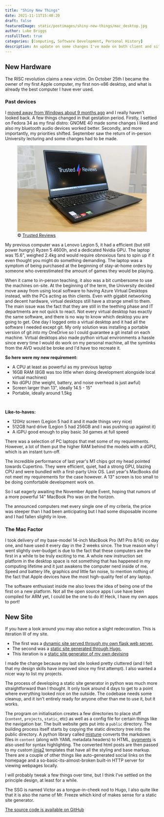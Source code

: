 ```yaml
---
title: "Shiny New Things"
date: 2021-11-11T15:48:20
draft: false
featuredImage: static/postimages/shiny-new-things/mac_desktop.jpg
author: Luke Briggs
rssFullText: true
categories: [Computing, Software Development, Personal History]
description: An update on some changes I've made on both client and site. Also a dive into a custom static site generator
---
```


## New Hardware
The RISC revolution claims a new victim.
On October 25th I became the owner of my first Apple computer, my first non-x86 desktop, and what is already the best computer I have ever used.


### Past devices
I [moved away from Windows about 9 months ago](posts/goodbye-windows-i-hardly-gnu-ya/) and I really haven't looked back.
A few things changed in that gestation period.
Firstly, I settled on Fedora 34 as my final distro: GNOME 40 made some changes I liked and also my bluetooth audio devices worked better.
Secondly, and more importantly, my priorities shifted.
September saw the return of in-person University lecturing and some changes had to be made.


<figure>
<img src="static/postimages/shiny-new-things/legion5.jpg" alt="Lenovo Legion 5"></a>
<figcaption>&copy; <a href="https://www.trustedreviews.com/">Trusted Reviews</a></figcaption>
</figure>


My previous computer was a Lenovo Legion 5, it had a efficient (but still power hungry) Ryzen 5 4600h, and a dedicated Nvidia GPU.
The laptop was 15.6", weighed 2.4kg and would require obnoxious fans to spin up if it even thought you might do something demanding.
The laptop was a symptom of being purchased at the beginning of stay-at-home orders by someone who overestimated the amount of games they would be playing.


When it came to in-person teaching, it also was a bit cumbersome to use the machines on-site.
At the beginning of the term, the University decided move away from using local software to having Azure Virtual Desktops instead, with the PCs acting as thin clients.
Even with gigabit networking and decent hardware, virtual desktops still have a strange smell to them.
The main issue was the fact that they are still in the teething phase and IT departments are not quick to react.
Not every virtual desktop has exactly the same software, and there is no way to know which desktop you are going to get.
One day I logged onto a virtual desktop and it had all the software I needed except git.
My only solution was installing a portable version of git *into* my OneDrive so I could guarantee a git install on each machine.
Virtual desktops also made python virtual environments a hassle since every time I would do work on my personal machine, all the symlinks from the AVD would be broke and I'd have too recreate it.


**So here were my new requirement:**
* A CPU at least as powerful as my previous laptop
* 16GB RAM (8GB was too little when doing development alongside local virtual machines)
* No dGPU (the weight, battery, and noise overhead is just awful)
* Screen larger than 13", ideally 14.5 - 15"
* Portable, ideally around 1.5kg


<br />

**Like-to-haves:**
* 120Hz screen (Legion 5 had it and it made things very nice)
* 512GB hard drive (Legion 5 had 256GB and I was pushing up against it)
* A iGPU good enough to play basic 3d games at full speed


There was a selection of PC laptops that met some of my requirements. 
However, a lot of them put the higher RAM behind the models with a dGPU, which is an instant turn-off.


The incredible performance of last year's M1 chips got my head pointed towards Cupertino.
They were efficient, quiet, had a strong GPU, blazing CPU and were bundled with a first-party Unix OS.
Last year's MacBooks did not meet my requirements for the case however. A 13" screen is too small to be doing comfortable development work on.


So I sat eagerly awaiting the November Apple Event, hoping that rumors of a more powerful 14" MacBook Pro was on the horizon.


The announced computers met every single one of my criteria, the price was steeper than I had been anticipating but I had some disposable income and I had fallen slightly in love.


### The Mac Factor
I took delivery of my base-model 14-inch MacBook Pro (M1 Pro 8/14) on day one, and have used it every day in the 2 weeks since.
The true reason why I went slightly over-budget is due to the fact that these computers are the first in a while to be truly exciting to me.
A whole new instruction set platform in the desktop space is not something that has happened in my computing lifetime and it just awakens the computer nerd inside of me.
Speed *and* battery life, graphics *and* little fan noise, to mention nothing of the fact that Apple devices have the most high-quality feel of any laptop.


The software enthusiast inside me also loves the idea of being one of the first on a new platform.
Not all the open source apps I use have been compiled for ARM yet, I could be the one to do it!
Heck, I have my own apps to port!


## New Site
If you have a look around you may also notice a slight redecoration.
This is iteration ⅠⅠⅠ of my site.


- The first was a [dynamic site served through my own flask web server](posts/inspection-and-dissection-this-site),
- The second was a [static site generated through Hugo](/posts/where-hugo-i-go/),
- This iteration is a [static site generator of my own devising](https://github.com/LukeBriggsDev/VictorSSG)


I made the change because my last site looked pretty cluttered (and I felt that my design skills have improved since my first attempt).
I also wanted a nicer way to list my projects.


The process of developing a static site generator in python was much more straightforward than I thought.
It only took around 4 days to get to a point where everything looked nice on the outside.
The codebase needs some cleanup, and it isn't entirely ready for anyone other than me to use it, but it works.


The program on initialisation creates a few directories to place stuff (`content`, `projects`, `static`, etc) as well as a config file for certain things like the navigation bar.
The built website gets put into a `public` directory.
The building process itself starts by copying the static directory tree into the public directory.
A python library called [mistune](https://pypi.org/project/mistune/) converts the markdown files in `content` (along with YAML metadata headers) to HTML, [pygments](https://pypi.org/project/Pygments/) is also used for syntax highlighting. 
The converted html posts are then passed to my custom [jinja2](https://pypi.org/project/Jinja2/) templates that have all the styling and base markup.
There are a couple of other things like auto-generated social links on the homepage and a so-basic-its-almost-broken built-in HTTP server for viewing webpages locally.


I will probably tweak a few things over time, but I think I've settled on the principle design, at least for a while.


The SSG is named Victor as a tongue-in-cheek nod to Hugo, I also quite like that it is also the name of Mr. Freeze which kind of makes sense for a static site generator.


[The source code is available on GitHub](https://github.com/LukeBriggsDev/VictorSSG)